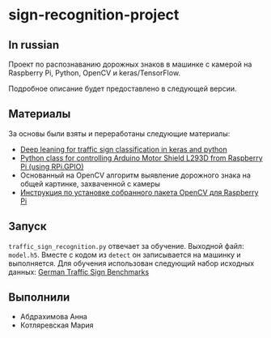 # sign-recognition-project

## In russian

Проект по распознаванию дорожных знаков в машинке с камерой на Raspberry Pi, Python, OpenCV и keras/TensorFlow.

Подробное описание будет предоставлено в следующей версии.

## Материалы

За основы были взяты и переработаны следующие материалы:

+ [Deep leaning for traffic sign classification in keras and python ](https://github.com/psubnwell/Traffic-Sign-Classification.keras)
+ [Python class for controlling Arduino Motor Shield L293D from Raspberry Pi (using RPi.GPIO) ](https://github.com/neumann-d/AMSpi)
+ Основанный на OpenCV алгоритм выявление дорожного знака на общей картинке, захваченной с камеры
+ [Инструкция по установке собранного пакета OpenCV для Raspberry Pi](https://github.com/jabelone/OpenCV-for-Pi)

## Запуск

`traffic_sign_recognition.py` отвечает за обучение. Выходной файл: `model.h5`. Вместе с кодом из `detect` он записывается на машинку и выполняется. Для обучения использован следующий набор исходных данных: [German Traffic Sign Benchmarks](http://benchmark.ini.rub.de/?section=gtsrb&subsection=dataset)

## Выполнили

+ Абдрахимова Анна
+ Котляревская Мария